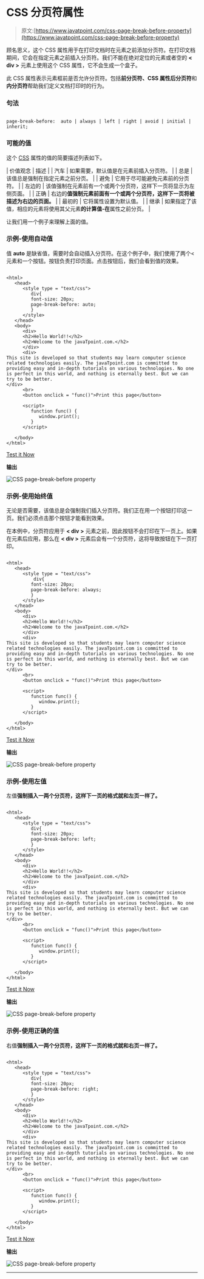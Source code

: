 # CSS 分页符属性

> 原文:[https://www.javatpoint.com/css-page-break-before-property](https://www.javatpoint.com/css-page-break-before-property)

顾名思义，这个 CSS 属性用于在打印文档时在元素之前添加分页符。在打印文档期间，它会在指定元素之前插入分页符。我们不能在绝对定位的元素或者空的 **< div >** 元素上使用这个 CSS 属性，它不会生成一个盒子。

此 CSS 属性表示元素框前是否允许分页符。包括**前分页符、**CSS 属性**后分页符**和**内分页符**帮助我们定义文档打印时的行为。

### 句法

```

page-break-before:  auto | always | left | right | avoid | initial | inherit;

```

### 可能的值

这个 [CSS](https://www.javatpoint.com/css-tutorial) 属性的值的简要描述列表如下。

| 价值观念 | 描述 |
| 汽车 | 如果需要，默认值是在元素前插入分页符。 |
| 总是 | 该值总是强制在指定元素之前分页。 |
| 避免 | 它用于尽可能避免元素前的分页符。 |
| 左边的 | 该值强制在元素前有一个或两个分页符，这样下一页将显示为左侧页面。 |
| 正确 | 右边的**值强制元素前面有一个或两个分页符，这样下一页将被描述为右边的页面。** |
| 最初的 | 它将属性设置为默认值。 |
| 继承 | 如果指定了该值，相应的元素将使用其父元素**的计算值-在**属性之前分页。 |

让我们用一个例子来理解上面的值。

### 示例-使用自动值

值 **auto** 是缺省值，需要时会自动插入分页符。在这个例子中，我们使用了两个<元素和一个按钮。按钮负责打印页面。点击按钮后，我们会看到值的效果。

```

<html>
   <head> 
      <style type = "text/css">
         div{
		 font-size: 20px;
		 page-break-before: auto;
		 }
      </style>
   </head>
   <body>
      <div>
	  <h2>Hello World!!</h2>
	  <h2>Welcome to the javaTpoint.com.</h2>
      </div>
      <div>
This site is developed so that students may learn computer science related technologies easily. The javaTpoint.com is committed to providing easy and in-depth tutorials on various technologies. No one is perfect in this world, and nothing is eternally best. But we can try to be better.      
</div>
      <br>
      <button onclick = "func()">Print this page</button>

      <script>
         function func() {
            window.print();
         }
      </script>

   </body>
</html>

```

[Test it Now](https://www.javatpoint.com/oprweb/test.jsp?filename=CSSpagebreakbeforeproperty1)

**输出**

![CSS page-break-before property](img/74d2849d2fe2a634979f5f548c390534.png)

### 示例-使用始终值

无论是否需要，该值总是会强制我们插入分页符。我们正在用一个按钮打印这一页。我们必须点击那个按钮才能看到效果。

在本例中，分页符应用于 **< div >** 元素之前，因此按钮不会打印在下一页上。如果在元素后应用，那么在 **< div >** 元素后会有一个分页符，这将导致按钮在下一页打印。

```

<html>
   <head> 
      <style type = "text/css">
          div{
		 font-size: 20px;
		 page-break-before: always;
		 }
      </style>
   </head>
   <body>
      <div>
	  <h2>Hello World!!</h2>
	  <h2>Welcome to the javaTpoint.com.</h2>
      </div>
      <div>
This site is developed so that students may learn computer science related technologies easily. The javaTpoint.com is committed to providing easy and in-depth tutorials on various technologies. No one is perfect in this world, and nothing is eternally best. But we can try to be better.      
</div>
      <br>
      <button onclick = "func()">Print this page</button>

      <script>
         function func() {
            window.print();
         }
      </script>

   </body>
</html>

```

[Test it Now](https://www.javatpoint.com/oprweb/test.jsp?filename=CSSpagebreakbeforeproperty2)

**输出**

![CSS page-break-before property](img/dd3dedf320d5d45c1ad3540c82dbf696.png)

### 示例-使用左值

左值**强制插入一两个分页符，这样下一页的格式就和左页一样了。**

```

<html>
   <head> 
      <style type = "text/css">
         div{
		 font-size: 20px;
		 page-break-before: left;
		 }
      </style>
   </head>
   <body>
      <div>
	  <h2>Hello World!!</h2>
	  <h2>Welcome to the javaTpoint.com.</h2>
      </div>
      <div>
This site is developed so that students may learn computer science related technologies easily. The javaTpoint.com is committed to providing easy and in-depth tutorials on various technologies. No one is perfect in this world, and nothing is eternally best. But we can try to be better.      
</div>
      <br>
      <button onclick = "func()">Print this page</button>

      <script>
         function func() {
            window.print();
         }
      </script>

   </body>
</html>

```

[Test it Now](https://www.javatpoint.com/oprweb/test.jsp?filename=CSSpagebreakbeforeproperty3)

**输出**

![CSS page-break-before property](img/50876760262fc8976f43b43a2c87a514.png)

### 示例-使用正确的值

右值**强制插入一两个分页符，这样下一页的格式就和右页一样了。**

```

<html>
   <head> 
      <style type = "text/css">
         div{
		 font-size: 20px;
		 page-break-before: right;
		 }
      </style>
   </head>
   <body>
      <div>
	  <h2>Hello World!!</h2>
	  <h2>Welcome to the javaTpoint.com.</h2>
      </div>
      <div>
This site is developed so that students may learn computer science related technologies easily. The javaTpoint.com is committed to providing easy and in-depth tutorials on various technologies. No one is perfect in this world, and nothing is eternally best. But we can try to be better.      
</div>
      <br>
      <button onclick = "func()">Print this page</button>

      <script>
         function func() {
            window.print();
         }
      </script>

   </body>
</html>

```

[Test it Now](https://www.javatpoint.com/oprweb/test.jsp?filename=CSSpagebreakbeforeproperty4)

**输出**

![CSS page-break-before property](img/d6b7086d42f26ebe5ac85d6f04949f4f.png)

* * *